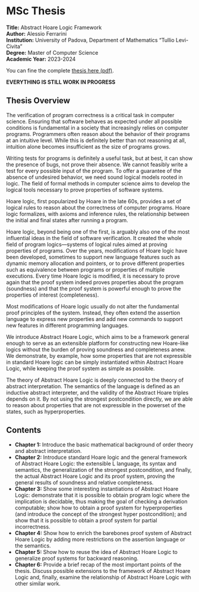 # MSc Thesis

**Title:** Abstract Hoare Logic Framework  
**Author:** Alessio Ferrarini  
**Institution:** University of Padova, Department of Mathematics “Tullio Levi-Civita”  
**Degree:** Master of Computer Science  
**Academic Year:** 2023-2024

You can fine the complete [thesis here (pdf)](out/thesis.pdf).

**EVERYTHING IS STILL WORK IN PROGRESS**

## Thesis Overview

The verification of program correctness is a critical task in computer science. Ensuring that software behaves as expected under all possible conditions is fundamental in a society that increasingly relies on computer programs. Programmers often reason about the behavior of their programs at an intuitive level. While this is definitely better than not reasoning at all, intuition alone becomes insufficient as the size of programs grows.

Writing tests for programs is definitely a useful task, but at best, it can show the presence of bugs, not prove their absence. We cannot feasibly write a test for every possible input of the program. To offer a guarantee of the absence of undesired behavior, we need sound logical models rooted in logic. The field of formal methods in computer science aims to develop the logical tools necessary to prove properties of software systems.

Hoare logic, first popularized by Hoare in the late 60s, provides a set of logical rules to reason about the correctness of computer programs. Hoare logic formalizes, with axioms and inference rules, the relationship between the initial and final states after running a program.

Hoare logic, beyond being one of the first, is arguably also one of the most influential ideas in the field of software verification. It created the whole field of program logics—systems of logical rules aimed at proving properties of programs. Over the years, modifications of Hoare logic have been developed, sometimes to support new language features such as dynamic memory allocation and pointers, or to prove different properties such as equivalence between programs or properties of multiple executions. Every time Hoare logic is modified, it is necessary to prove again that the proof system indeed proves properties about the program (soundness) and that the proof system is powerful enough to prove the properties of interest (completeness).

Most modifications of Hoare logic usually do not alter the fundamental proof principles of the system. Instead, they often extend the assertion language to express new properties and add new commands to support new features in different programming languages.

We introduce Abstract Hoare Logic, which aims to be a framework general enough to serve as an extensible platform for constructing new Hoare-like logics without the burden of proving soundness and completeness anew. We demonstrate, by example, how some properties that are not expressible in standard Hoare logic can be simply instantiated within Abstract Hoare Logic, while keeping the proof system as simple as possible.

The theory of Abstract Hoare Logic is deeply connected to the theory of abstract interpretation. The semantics of the language is defined as an inductive abstract interpreter, and the validity of the Abstract Hoare triples depends on it. By not using the strongest postcondition directly, we are able to reason about properties that are not expressible in the powerset of the states, such as hyperproperties.

## Contents

- **Chapter 1:** Introduce the basic mathematical background of order theory and abstract interpretation.
- **Chapter 2:** Introduce standard Hoare logic and the general framework of Abstract Hoare Logic: the extensible L language, its syntax and semantics, the generalization of the strongest postcondition, and finally, the actual Abstract Hoare Logic and its proof system, proving the general results of soundness and relative completeness.
- **Chapter 3:** Show some interesting instantiations of Abstract Hoare Logic: demonstrate that it is possible to obtain program logic where the implication is decidable, thus making the goal of checking a derivation computable; show how to obtain a proof system for hyperproperties (and introduce the concept of the strongest hyper postcondition); and show that it is possible to obtain a proof system for partial incorrectness.
- **Chapter 4:** Show how to enrich the barebones proof system of Abstract Hoare Logic by adding more restrictions on the assertion language or the semantics.
- **Chapter 5:** Show how to reuse the idea of Abstract Hoare Logic to generalize proof systems for backward reasoning.
- **Chapter 6:** Provide a brief recap of the most important points of the thesis. Discuss possible extensions to the framework of Abstract Hoare Logic and, finally, examine the relationship of Abstract Hoare Logic with other similar work.

